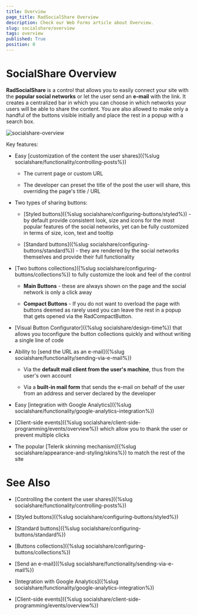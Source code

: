 ```yaml
---
title: Overview
page_title: RadSocialShare Overview
description: Check our Web Forms article about Overview.
slug: socialshare/overview
tags: overview
published: True
position: 0
---
```


# SocialShare Overview



**RadSocialShare** is a control that allows you to easily connect your site with the **popular social networks** or let the user send an **e-mail** with the link. It creates a centralized bar in which you can choose in which networks your users will be able to share the content. You are also allowed to make only a handful of the buttons visible initially and place the rest in a popup with a search box.

![socialshare-overview](images/socialshare-overview.png)

Key features:

* Easy [customization of the content the user shares]({%slug socialshare/functionality/controlling-posts%})

	* The current page or custom URL

	* The developer can preset the title of the post the user will share, this overriding the page's title / URL

* Two types of sharing buttons:

	* [Styled buttons]({%slug socialshare/configuring-buttons/styled%}) - by default provide consistent look, size and icons for the most popular features of the social networks, yet can be fully customized in terms of size, icon, text and tooltip
	
	* [Standard buttons]({%slug socialshare/configuring-buttons/standard%}) - they are rendered by the social networks themselves and provide their full functionality

* [Two buttons collections]({%slug socialshare/configuring-buttons/collections%}) to fully customize the look and feel of the control

	* **Main Buttons** - these are always shown on the page and the social network is only a click away
	
	* **Compact Buttons** - If you do not want to overload the page with buttons deemed as rarely used you can leave the rest in a popup that gets opened via the RadCompactButton.

* [Visual Button Configurator]({%slug socialshare/design-time%}) that allows you toconfigure the button collections quickly and without writing a single line of code

* Ability to [send the URL as an e-mail]({%slug socialshare/functionality/sending-via-e-mail%})

	* Via the **default mail client from the user's machine**, thus from the user's own account
	
	* Via a **built-in mail form** that sends the e-mail on behalf of the user from an address and server declared by the developer

* Easy [integration with Google Analytics]({%slug socialshare/functionality/google-analytics-integration%})

* [Client-side events]({%slug socialshare/client-side-programming/events/overview%}) which allow you to thank the user or prevent multiple clicks

* The popular [Telerik skinning mechanism]({%slug socialshare/appearance-and-styling/skins%}) to match the rest of the site

# See Also

 * [Controlling the content the user shares]({%slug socialshare/functionality/controlling-posts%})

 * [Styled buttons]({%slug socialshare/configuring-buttons/styled%})

 * [Standard buttons]({%slug socialshare/configuring-buttons/standard%})

 * [Buttons collections]({%slug socialshare/configuring-buttons/collections%})

 * [Send an e-mail]({%slug socialshare/functionality/sending-via-e-mail%})

 * [Integration with Google Analytics]({%slug socialshare/functionality/google-analytics-integration%})

 * [Client-side events]({%slug socialshare/client-side-programming/events/overview%})
